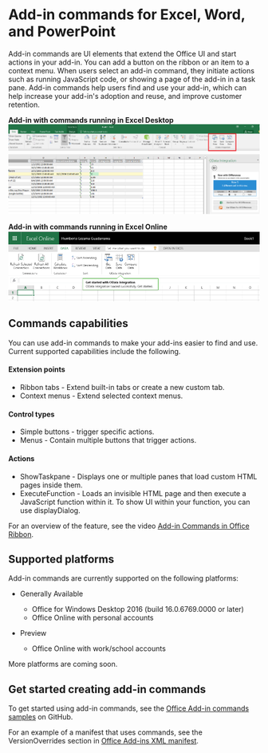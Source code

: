 
# Add-in commands for Excel, Word, and PowerPoint

Add-in commands are UI elements that extend the Office UI and start actions in your add-in. You can add a button on the ribbon or an item to a context menu. When users select an add-in command, they initiate actions such as running JavaScript code, or showing a page of the add-in in a task pane. Add-in commands help users find and use your add-in, which can help increase your add-in's adoption and reuse, and improve customer retention.

**Add-in with commands running in Excel Desktop**
![Add-in commands](../../images/addincommands1.png)

**Add-in with commands running in Excel Online**
![Add-in commands](../../images/addincommands2.png)

## Commands capabilities
You can use add-in commands to make your add-ins easier to find and use. Current supported capabilities include the following.

#### Extension points
- Ribbon tabs - Extend built-in tabs or create a new custom tab.
- Context menus - Extend selected context menus. 

#### Control types
- Simple buttons - trigger specific actions.
- Menus - Contain multiple buttons that trigger actions.

#### Actions
- ShowTaskpane - Displays one or multiple panes that load custom HTML pages inside them.
- ExecuteFunction - Loads an invisible HTML page and then execute a JavaScript function within it. To show UI within your function, you can use displayDialog.  


For an overview of the feature, see the video [Add-in Commands in Office Ribbon](https://channel9.msdn.com/events/Build/2016/P551).


## Supported platforms
Add-in commands are currently supported on the following platforms:

- Generally Available
  - Office for Windows Desktop 2016 (build 16.0.6769.0000 or later)
  - Office Online with personal accounts

- Preview
  - Office Online with work/school accounts

More platforms are coming soon.

## Get started creating add-in commands

To get started using add-in commands, see the [Office Add-in commands samples](https://github.com/OfficeDev/Office-Add-in-Commands-Samples/) on GitHub.

For an example of a manifest that uses commands, see the VersionOverrides section in [Office Add-ins XML manifest](../overview/add-in-manifests.md). 





